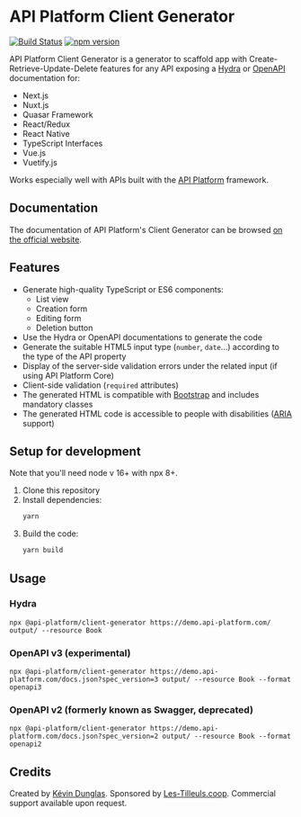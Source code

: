 # API Platform Client Generator

[![Build Status](https://travis-ci.org/api-platform/client-generator.svg?branch=master)](https://travis-ci.org/api-platform/client-generator)
[![npm version](https://badge.fury.io/js/%40api-platform%2Fclient-generator.svg)](https://badge.fury.io/js/%40api-platform%2Fclient-generator)

API Platform Client Generator is a generator to scaffold app with Create-Retrieve-Update-Delete features for any API exposing a [Hydra](http://www.hydra-cg.com/spec/latest/core/) or [OpenAPI](https://www.openapis.org/) documentation for:

* Next.js
* Nuxt.js
* Quasar Framework
* React/Redux
* React Native
* TypeScript Interfaces
* Vue.js
* Vuetify.js

Works especially well with APIs built with the [API Platform](https://api-platform.com) framework.

## Documentation

The documentation of API Platform's Client Generator can be browsed [on the official website](https://api-platform.com/docs/client-generator).

## Features

* Generate high-quality TypeScript or ES6 components:
  * List view
  * Creation form
  * Editing form
  * Deletion button
* Use the Hydra or OpenAPI documentations to generate the code
* Generate the suitable HTML5 input type (`number`, `date`...) according to the type of the API property
* Display of the server-side validation errors under the related input (if using API Platform Core)
* Client-side validation (`required` attributes)
* The generated HTML is compatible with [Bootstrap](https://getbootstrap.com/) and includes mandatory classes
* The generated HTML code is accessible to people with disabilities ([ARIA](https://www.w3.org/WAI/intro/aria) support)


## Setup for development

Note that you'll need node v 16+ with npx 8+.

1. Clone this repository
2. Install dependencies:
    ```bash
    yarn
    ```
3. Build the code:
    ```bash
    yarn build
    ```

## Usage

### Hydra

    npx @api-platform/client-generator https://demo.api-platform.com/ output/ --resource Book

### OpenAPI v3 (experimental)

    npx @api-platform/client-generator https://demo.api-platform.com/docs.json?spec_version=3 output/ --resource Book --format openapi3

### OpenAPI v2 (formerly known as Swagger, deprecated)

    npx @api-platform/client-generator https://demo.api-platform.com/docs.json?spec_version=2 output/ --resource Book --format openapi2

## Credits

Created by [Kévin Dunglas](https://dunglas.fr). Sponsored by [Les-Tilleuls.coop](https://les-tilleuls.coop).
Commercial support available upon request.
